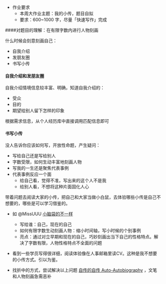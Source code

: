 - 作业要求
	- 本周大作业主题：我的小传，题目自拟
	- 要求：600~1000 字，尽量「快速写作」完成

####对题目的理解：在有限字数内进行人物刻画

什么时候会刻意刻画自己：

- 自我介绍
- 发朋友圈
- 书写小传


#### 自我介绍和发朋友圈
自我介绍情境信息较丰富、明确，知道自我介绍的：

- 受众
- 目的
- 期望给别人留下怎样的印象

根据需求信息，从个人经历库中直接调用匹配信息即可

#### 书写小传

没人告诉你应该如何写，开放性命题，产生疑问：

- 写给自己还是写给别人
- 字数受限，如何生动丰富地刻画人物
- 写我的一生还是聚焦代表事例
- 代表事例反应一个面
	- 给自己看，觉得不准，写出来的这个人不是我
	- 给别人看，不想将这种片面固化人心
	
带着问题去阅读大家的小传，把自己和大家当做小白鼠，去体验哪些小传是自己不想要的，哪些是可以学习借鉴的。

- 如 @MissUUU [小脑袋的不一样](https://missuuu.gitbooks.io/missuuu-writer/content/chapter01/assignment.html)
	- 写给谁：自己，现在的自己
	- 如何有限字数生动刻画人物：缩小时间轴，写小时候的个别事例
	- 亮点：通过对立早期和现在的自己，巧妙刻画出当下自己的性格特点。解决了字数有限，人物性格特点不全面的问题
	
- 看到一些学员写得很详细，阅读体验像在人事邮箱里读CV。这种是我不想要的小传方式。引以为鉴。
- 找折中的方式，尝试解决以上问题 [自传的自传 Auto-Autobiography](https://ajiea.gitbooks.io/writer002/content/chapter01/assignment.html)  ，文笔和人物刻画急需恶补

